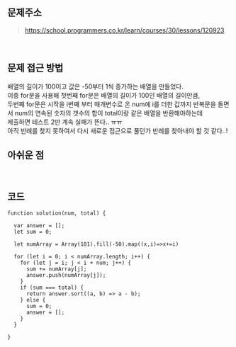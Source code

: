 ## 문제주소

> https://school.programmers.co.kr/learn/courses/30/lessons/120923

</br>

## 문제 접근 방법

배열의 길이가 100이고 값은 -50부터 1씩 증가하는 배열을 만들었다.  
이중 for문을 사용해 첫번째 for문은 배열의 길이가 100인 배열의 길이만큼,  
두번째 for문은 시작을 i번째 부터 매개변수로 온 num에 i를 더한 값까지 반복문을 돌면서 num의 연속된 숫자의 갯수의 합이 total이랑 같은 배열을 반환해야하는데  
제출하면 테스트 2만 계속 실패가 뜬다.. ㅠㅠ  
아직 반례를 찾지 못하여서 다시 새로운 접근으로 풀던가 반례를 찾아내야 할 것 같다..!
</br>

## 아쉬운 점

</br>

## 코드

```
function solution(num, total) {

  var answer = [];
  let sum = 0;

  let numArray = Array(101).fill(-50).map((x,i)=>x+=i)

  for (let i = 0; i < numArray.length; i++) {
    for (let j = i; j < i + num; j++) {
      sum += numArray[j];
      answer.push(numArray[j]);
    }
    if (sum === total) {
      return answer.sort((a, b) => a - b);
    } else {
      sum = 0;
      answer = [];
    }
  }

}

```
